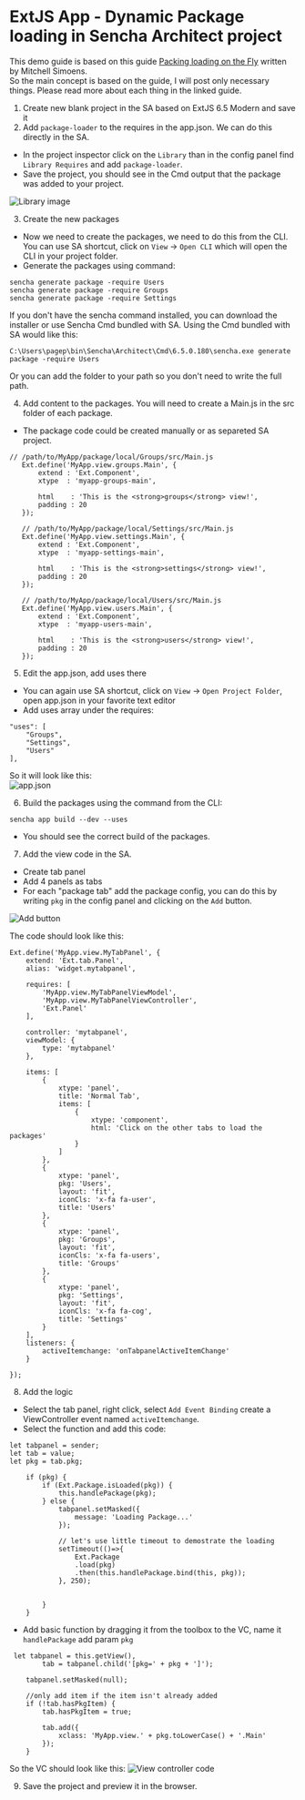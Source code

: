 # ExtJS App - Dynamic Package loading in Sencha Architect project

This demo guide is based on this guide [Packing loading on the Fly](https://sencha.guru/2017/04/12/package-loading/) written by Mitchell Simoens.  
So the main concept is based on the guide, I will post only necessary things. Please read more about each thing in the linked guide.

1. Create new blank project in the SA based on ExtJS 6.5 Modern and save it
2. Add `package-loader` to the requires in the app.json. We can do this directly in the SA.

- In the project inspector click on the `Library` than in the config panel find `Library Requires` and add `package-loader`.
- Save the project, you should see in the Cmd output that the package was added to your project.

![Library image](https://github.com/petrvecera/Ext-DynamicPackage-SAProject/blob/master/Images/library.png?raw=true)

3. Create the new packages
- Now we need to create the packages, we need to do this from the CLI. You can use SA shortcut, click on `View` -> `Open CLI` 
which will open the CLI in your project folder.
- Generate the packages using command:
```
sencha generate package -require Users
sencha generate package -require Groups 
sencha generate package -require Settings
```
If you don't have the sencha command installed, you can download the installer or use Sencha Cmd bundled with SA.
Using the Cmd bundled with SA would like this:
```
C:\Users\pagep\bin\Sencha\Architect\Cmd\6.5.0.180\sencha.exe generate package -require Users
```
Or you can add the folder to your path so you don't need to write the full path.

4. Add content to the packages. You will need to create a Main.js in the src folder of each package.
- The package code could be created manually or as separeted SA project.

```
// /path/to/MyApp/package/local/Groups/src/Main.js
   Ext.define('MyApp.view.groups.Main', {
       extend : 'Ext.Component',
       xtype  : 'myapp-groups-main',
   
       html    : 'This is the <strong>groups</strong> view!',
       padding : 20
   });
   
   // /path/to/MyApp/package/local/Settings/src/Main.js
   Ext.define('MyApp.view.settings.Main', {
       extend : 'Ext.Component',
       xtype  : 'myapp-settings-main',
   
       html    : 'This is the <strong>settings</strong> view!',
       padding : 20
   });
   
   // /path/to/MyApp/package/local/Users/src/Main.js
   Ext.define('MyApp.view.users.Main', {
       extend : 'Ext.Component',
       xtype  : 'myapp-users-main',
   
       html    : 'This is the <strong>users</strong> view!',
       padding : 20
   });
   ```

5. Edit the app.json, add uses there
- You can again use SA shortcut, click on `View` -> `Open Project Folder`, open app.json in your favorite text editor
- Add uses array under the requires:
```
"uses": [
    "Groups",
    "Settings",
    "Users"
],
```

So it will look like this:  
![app.json](https://github.com/petrvecera/Ext-DynamicPackage-SAProject/blob/master/Images/appjson.png?raw=true)

6. Build the packages using the command from the CLI:
```
sencha app build --dev --uses
```
- You should see the correct build of the packages.

7. Add the view code in the SA.
- Create tab panel
- Add 4 panels as tabs
- For each "package tab" add the package config, you can do this by writing `pkg` in the config panel 
and clicking on the `Add` button. 

![Add button](https://github.com/petrvecera/Ext-DynamicPackage-SAProject/blob/master/Images/AddButton.png?raw=true)

The code should look like this:
```
Ext.define('MyApp.view.MyTabPanel', {
    extend: 'Ext.tab.Panel',
    alias: 'widget.mytabpanel',

    requires: [
        'MyApp.view.MyTabPanelViewModel',
        'MyApp.view.MyTabPanelViewController',
        'Ext.Panel'
    ],

    controller: 'mytabpanel',
    viewModel: {
        type: 'mytabpanel'
    },

    items: [
        {
            xtype: 'panel',
            title: 'Normal Tab',
            items: [
                {
                    xtype: 'component',
                    html: 'Click on the other tabs to load the packages'
                }
            ]
        },
        {
            xtype: 'panel',
            pkg: 'Users',
            layout: 'fit',
            iconCls: 'x-fa fa-user',
            title: 'Users'
        },
        {
            xtype: 'panel',
            pkg: 'Groups',
            layout: 'fit',
            iconCls: 'x-fa fa-users',
            title: 'Groups'
        },
        {
            xtype: 'panel',
            pkg: 'Settings',
            layout: 'fit',
            iconCls: 'x-fa fa-cog',
            title: 'Settings'
        }
    ],
    listeners: {
        activeItemchange: 'onTabpanelActiveItemChange'
    }

});
```

8. Add the logic
- Select the tab panel, right click, select `Add Event Binding` create a ViewController event named 
`activeItemchange`.
- Select the function and add this code:
```
let tabpanel = sender;
let tab = value;
let pkg = tab.pkg;

    if (pkg) {
        if (Ext.Package.isLoaded(pkg)) {
            this.handlePackage(pkg);
        } else {
            tabpanel.setMasked({
                message: 'Loading Package...'
            });

            // let's use little timeout to demostrate the loading
            setTimeout(()=>{
                Ext.Package
                .load(pkg)
                .then(this.handlePackage.bind(this, pkg));
            }, 250);


        }
    }
```

- Add basic function by dragging it from the toolbox to the VC, name it `handlePackage` add param `pkg`
```
 let tabpanel = this.getView(),
        tab = tabpanel.child('[pkg=' + pkg + ']');

    tabpanel.setMasked(null);

    //only add item if the item isn't already added
    if (!tab.hasPkgItem) {
        tab.hasPkgItem = true;

        tab.add({
            xclass: 'MyApp.view.' + pkg.toLowerCase() + '.Main'
        });
    }
```

So the VC should look like this:
![View controller code](https://github.com/petrvecera/Ext-DynamicPackage-SAProject/blob/master/Images/VCcode.png?raw=true)

9. Save the project and preview it in the browser.

 






